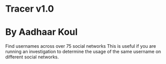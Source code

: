 # Tracer v1.0
# By Aadhaar Koul

Find usernames across over 75 social networks
This is useful if you are running an investigation to determine the usage of the same username on different social networks.
